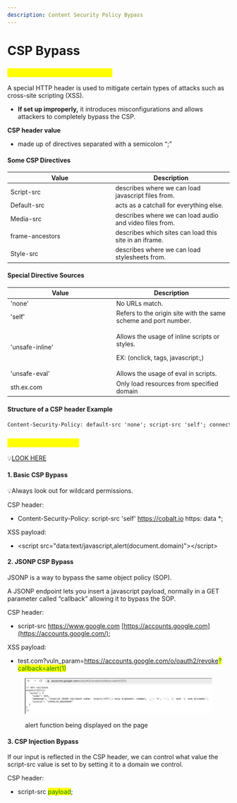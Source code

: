 ```yaml
---
description: Content Security Policy Bypass
---
```


# CSP Bypass

### <mark style="color:yellow;">Content Security Policy (CSP)</mark>

A special HTTP header is used to mitigate certain types of attacks such as cross-site scripting (XSS).

* **If set up improperly,** it introduces misconfigurations and allows attackers to completely bypass the CSP.

**CSP header value**&#x20;

* made up of directives separated with a semicolon “;”

#### Some CSP Directives <a href="#detailed-csp-directives" id="detailed-csp-directives"></a>

<table><thead><tr><th width="224">Value</th><th>Description</th></tr></thead><tbody><tr><td>Script-src</td><td>describes where we can load javascript files from.</td></tr><tr><td>Default-src</td><td>acts as a catchall for everything else.</td></tr><tr><td>Media-src</td><td>describes where we can load audio and video files from.</td></tr><tr><td>frame-ancestors</td><td>describes which sites can load this site in an iframe.</td></tr><tr><td>Style-src</td><td>describes where we can load stylesheets from.</td></tr></tbody></table>

#### Special Directive Sources <a href="#special-directive-sources" id="special-directive-sources"></a>

<table><thead><tr><th width="226">Value</th><th>Description</th></tr></thead><tbody><tr><td>'none'</td><td>No URLs match.</td></tr><tr><td>'self'</td><td>Refers to the origin site with the same scheme and port number.</td></tr><tr><td>'unsafe-inline'</td><td><p>Allows the usage of inline scripts or styles.         </p><p>EX: (onclick, tags, javascript:,)</p></td></tr><tr><td>'unsafe-eval'</td><td>Allows the usage of eval in scripts.</td></tr><tr><td>sth.ex.com</td><td>Only load resources from specified domain</td></tr></tbody></table>

#### Structure of a CSP header Example

```html
Content-Security-Policy: default-src 'none'; script-src 'self'; connect-src 'self'; img-src 'self'; style-src 'self'; frame-ancestors 'self'; form-action 'self';
```

### <mark style="color:yellow;">Ways to bypass CSP</mark>

💡[LOOK HERE](https://www.cobalt.io/blog/csp-and-bypasses)&#x20;

#### 1. Basic CSP Bypass

💡Always look out for wildcard permissions.

CSP header:

* Content-Security-Policy: script-src 'self' https://cobalt.io https: data \*;

XSS payload:

* \<script src="data:text/javascript,alert(document.domain)">\</script>

#### 2. JSONP CSP Bypass

JSONP is a way to bypass the same object policy (SOP).

A JSONP endpoint lets you insert a javascript payload, normally in a GET parameter called “callback” allowing it to bypass the SOP.

CSP header:

* script-src https://www.google.com [https://accounts.google.com](https://accounts.google.com/);

XSS payload:

* test.com?vuln\_param=https://accounts.google.com/o/oauth2/revoke<mark style="color:green;">?callback=alert(1)</mark>

<figure><img src="../.gitbook/assets/image.png" alt=""><figcaption><p>alert function being displayed on the page</p></figcaption></figure>

#### 3. CSP Injection Bypass

If our input is reflected in the CSP header, we can control what value the script-src value is set to by setting it to a domain we control.

CSP header:

* script-src <mark style="color:green;">payload</mark>;


